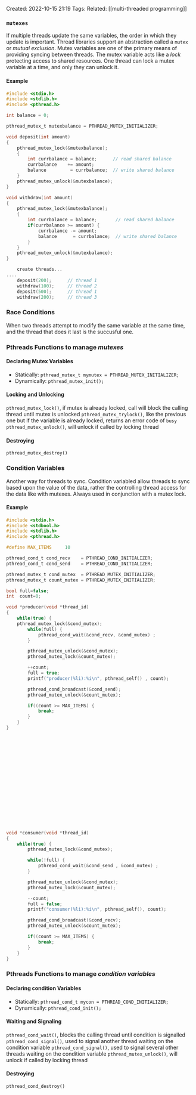 Created: 2022-10-15 21:19
Tags:
Related: [[multi-threaded programming]]

### `mutexes`
If multiple threads update the same variables, the order in which they update is important.
Thread libraries support an abstraction called a `mutex` or *mutual exclusion*. Mutex variables are one of the primary means of providing syncing between threads.
The mutex variable acts like a *lock* protecting access to shared resources. One thread can lock a mutex variable at a time, and only they can unlock it.

#### Example
```c
#include <stdio.h>
#include <stdlib.h>
#include <pthread.h>

int balance = 0;

pthread_mutex_t mutexbalance = PTHREAD_MUTEX_INITIALIZER;

void deposit(int amount)
{
    pthread_mutex_lock(&mutexbalance);
    {
        int currbalance = balance;      // read shared balance
        currbalance    += amount;
        balance         = currbalance;  // write shared balance
    }
    pthread_mutex_unlock(&mutexbalance);
}

void withdraw(int amount)
{
    pthread_mutex_lock(&mutexbalance);
    {
        int currbalance = balance;       // read shared balance
        if(currbalance >= amount) {
            currbalance -= amount;
            balance      = currbalance;  // write shared balance
        }
    }
    pthread_mutex_unlock(&mutexbalance);
}

    create threads...
....
    deposit(200);      // thread 1
    withdraw(100);     // thread 2
    deposit(500);      // thread 1
    withdraw(200);     // thread 3
```

### Race Conditions
When two threads attempt to modify the same variable at the same time, and the thread that does it last is the succusful one.

### Pthreads Functions to manage *mutexes*
#### Declaring Mutex Variables
- Statically: `pthread_mutex_t mymutex = PTHREAD_MUTEX_INITIALIZER;`
- Dynamically: `pthread_mutex_init();`

#### Locking and Unlocking
`pthread_mutex_lock()`, if mutex is already locked, call will block the calling thread until mutex is unlocked
`pthread_mutex_trylock()`, like the previous one but if the variable is already locked, returns an error code of `busy`
`pthread_mutex_unlock()`, will unlock if called by locking thread

#### Destroying
`pthread_mutex_destroy()`

### Condition Variables
Another way for threads to sync. Condition variabled allow threads to sync based upon the value of the data, rather the controlling thread access for the data like with mutexes.
Always used in conjunction with a mutex lock.

#### Example 
```c
#include <stdio.h>
#include <stdbool.h>
#include <stdlib.h>
#include <pthread.h>

#define MAX_ITEMS     10

pthread_cond_t cond_recv    = PTHREAD_COND_INITIALIZER;
pthread_cond_t cond_send    = PTHREAD_COND_INITIALIZER;

pthread_mutex_t cond_mutex  = PTHREAD_MUTEX_INITIALIZER;
pthread_mutex_t count_mutex = PTHREAD_MUTEX_INITIALIZER;

bool full=false;
int  count=0;

void *producer(void *thread_id)
{
    while(true) {
	pthread_mutex_lock(&cond_mutex);
        while(full) {
            pthread_cond_wait(&cond_recv, &cond_mutex) ;
        }

        pthread_mutex_unlock(&cond_mutex);
        pthread_mutex_lock(&count_mutex);

        ++count;
        full = true;
        printf("producer(%li):%i\n", pthread_self() , count);

        pthread_cond_broadcast(&cond_send);
        pthread_mutex_unlock(&count_mutex);

        if((count >= MAX_ITEMS) {
            break;
        }
    }
}

	

















void *consumer(void *thread_id)
{
    while(true) {
        pthread_mutex_lock(&cond_mutex);

        while(!full) {
            pthread_cond_wait(&cond_send , &cond_mutex) ;
        }

        pthread_mutex_unlock(&cond_mutex);
        pthread_mutex_lock(&count_mutex);

        --count;
        full = false;
        printf("consumer(%li):%i\n", pthread_self(), count);

        pthread_cond_broadcast(&cond_recv);
        pthread_mutex_unlock(&count_mutex);

        if((count >= MAX_ITEMS) {
            break;
        }
    }
}
```
### Pthreads Functions to manage *condition variables*
#### Declaring condition Variables
- Statically: `pthread_cond_t mycon = PTHREAD_COND_INITIALIZER;`
- Dynamically: `pthread_cond_init();`

#### Waiting and Signaling
`pthread_cond_wait()`, blocks the calling thread until condition is signalled
`pthread_cond_signal()`, used to signal another thread waiting on the condition variable
`pthread_cond_signal()`, used to signal several other threads waiting on the condition variable
`pthread_mutex_unlock()`, will unlock if called by locking thread

#### Destroying
`pthread_cond_destroy()`
